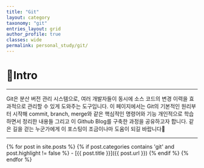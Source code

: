 ```yaml
---
title: "Git"
layout: category
taxonomy: "git"
entries_layout: grid
author_profile: true
classes: wide
permalink: personal_study/git/
---
```


# 📌Intro
---
Git은 분산 버전 관리 시스템으로, 여러 개발자들이 동시에 소스 코드의 변경 이력을 효과적으로 관리할 수 있게 도와주는 도구입니다. 이 페이지에서는 Git의 기본적인 원리부터 시작해 commit, branch, merge와 같은 핵심적인 명령어와 기능 개인적으로 학습하면서 정리한 내용들 그리고 이 Github Blog를 구축한 과정을 공유하고자 합니다. 같은 길을 걷는 누군가에게 이 포스팅이 조금이나마 도움이 되길 바랍니다🙏

---

{% for post in site.posts %}
  {% if post.categories contains 'git' and post.highlight != false %}
    - [{{ post.title }}]({{ post.url }})
  {% endif %}
{% endfor %}


